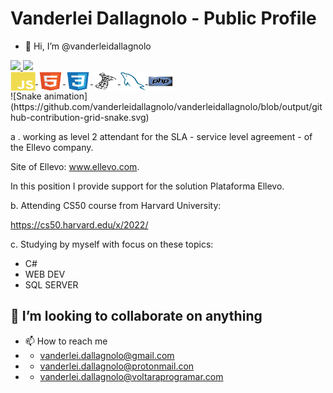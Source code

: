 # Vanderlei Dallagnolo - Public Profile 
- 👋 Hi, I’m @vanderleidallagnolo

<div>
        <a href="https://github.com/vanderleidallagnolo">
        <img height="180em" src="https://github-readme-stats.vercel.app/api?username=vanderleidallagnolo&show_icons=true&theme=dark&include_all_commits=true&count_private=true" style="max-width: 100%;">
        <img height="180em" src="https://github-readme-stats.vercel.app/api/top-langs/?username=vanderleidallagnolo&layout=compact&langs_count=7&theme=dark" style="max-width: 100%;">
  </a>
</div>

<div>
        <a href="https://github.com/vanderleidallagnolo">
      <img align="center" alt="Vanderlei-Js" height="30" width="40" src="https://raw.githubusercontent.com/devicons/devicon/master/icons/javascript/javascript-plain.svg" style="max-width: 100%;">
        <img align="center" alt="Vanderlei-HTML" height="30" width="40" src="https://raw.githubusercontent.com/devicons/devicon/master/icons/html5/html5-original.svg" style="max-width: 100%;">
        <img align="center" alt="Vanderlei-CSS" height="30" width="40" src="https://raw.githubusercontent.com/devicons/devicon/master/icons/css3/css3-original.svg" style="max-width: 100%;">
        <img align="center" alt="Vanderlei-MS-SQL-SERVER" height="30" width="40" src="https://github.com/devicons/devicon/blob/master/icons/microsoftsqlserver/microsoftsqlserver-plain.svg" style="max-width: 100%;">
        <img align="center" alt="Vanderlei-MYSQL" height="30" width="40" src="https://github.com/devicons/devicon/blob/master/icons/mysql/mysql-original.svg" style="max-width: 100%;">        
        <img align="center" alt="Vanderlei-PHP" height="30" width="40" src="https://github.com/devicons/devicon/blob/master/icons/php/php-original.svg" style="max-width: 100%;">
  </a>
</div>
<div>
![Snake animation](https://github.com/vanderleidallagnolo/vanderleidallagnolo/blob/output/github-contribution-grid-snake.svg)
</div>

a . working as level 2 attendant for the SLA - service level agreement - of the Ellevo company.

Site of Ellevo: www.ellevo.com.

In this position I provide support for the solution Plataforma Ellevo.

b. Attending CS50 course from Harvard University:

https://cs50.harvard.edu/x/2022/

c. Studying by myself with focus on these topics:
- C#
- WEB DEV
- SQL SERVER


## 💞️ I’m looking to collaborate on anything
- 📫 How to reach me 
-  - vanderlei.dallagnolo@gmail.com
-  - vanderlei.dallagnolo@protonmail.con 
-  - vanderlei.dallagnolo@voltaraprogramar.com

<!---
vanderleidallagnolo/vanderleidallagnolo is a ✨ special ✨ repository because its `README.md` (this file) appears on your GitHub profile.
You can click the Preview link to take a look at your changes.
--->
